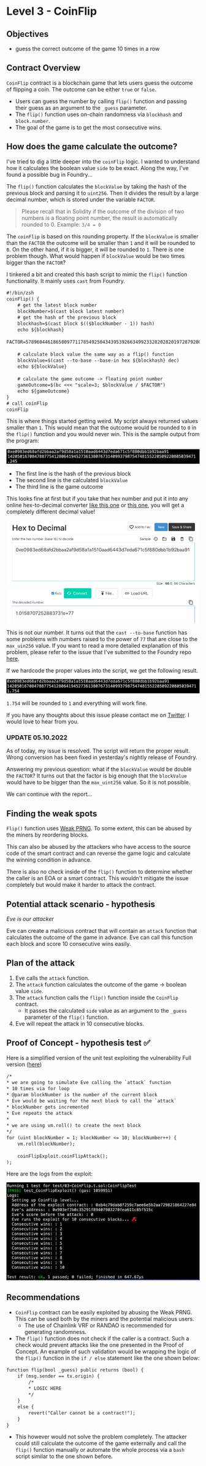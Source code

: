# Level 3 - CoinFlip

## Objectives

- guess the correct outcome of the game 10 times in a row

## Contract Overview

`CoinFlip` contract is a blockchain game that lets users guess the outcome of
flipping a coin. The outcome can be either `true` or `false`.

- Users can guess the number by calling `flip()` function and passing their
  guess as an argument to the `_guess` parameter.
- The `flip()` function uses on-chain randomness via `blockhash` and
  `block.number`.
- The goal of the game is to get the most consecutive wins.

## How does the game calculate the outcome?

I've tried to dig a little deeper into the `coinFlip` logic. I wanted to
understand how it calculates the boolean value `side` to be exact. Along the
way, I've found a possible bug in Foundry...

The `flip()` function calculates the `blockValue` by taking the hash of the
previous block and parsing it to `uint256`. Then it divides the result by a
large decimal number, which is stored under the variable `FACTOR`.

> Please recall that in Solidity if the outcome of the division of two numbers
> is a floating point number, the result is automatically rounded to 0. Example:
> `3/4 = 0`

The `coinFlip` is based on this rounding property. If the `blockValue` is
smaller than the `FACTOR` the outcome will be smaller than `1` and it will be
rounded to `0`. On the other hand, if it is bigger, it will be rounded to `1`.
There is one problem though. What would happen if `blockValue` would be two
times bigger than the `FACTOR`?

I tinkered a bit and created this bash script to mimic the `flip()` function
functionality. It mainly uses `cast` from Foundry.

```shell
#!/bin/zsh
coinFlip() {
	# get the latest block number
	blockNumber=$(cast block latest number)
	# get the hash of the previous block
	blockhash=$(cast block $(($blockNumber - 1)) hash)
	echo ${blockhash}
	FACTOR=57896044618658097711785492504343953926634992332820282019728792003956564819968

	# calculate block value the same way as a flip() function
	blockValue=$(cast --to-base --base-in hex ${blockhash} dec)
	echo ${blockValue}

	# calculate the game outcome -> floating point number
	gameOutcome=$(bc <<< "scale=3; $blockValue / $FACTOR")
	echo ${gameOutcome}
}
# call coinFlip
coinFlip
```

This is where things started getting weird. My script always returned values
smaller than `1`. This would mean that the outcome would be rounded to `0` in
the `flip()` function and you would never win. This is the sample output from
the program:

![Incorrect output from the CoinFlip.sh](https://github.com/ChmielewskiKamil/ethernaut-foundry/blob/main/img/CoinFlipScript-incorrect-output.png?raw=true)

- The first line is the hash of the previous block
- The second line is the calculated `blockValue`
- The third line is the game outcome

This looks fine at first but if you take that hex number and put it into any
online hex-to-decimal converter
[like this one](https://codebeautify.org/decimal-hex-converter) or
[this one](https://www.rapidtables.com/convert/number/hex-to-decimal.html), you
will get a completely different decimal value!

![Example conversion using online hex to dec converter](https://github.com/ChmielewskiKamil/ethernaut-foundry/blob/main/img/CoinFlip-hex-to-decimal-converter.png?raw=true)

This is not our number. It turns out that the `cast --to-base` function has some
problems with numbers raised to the power of `77` that are close to the
`max_uin256` value. If you want to read a more detailed explanation of this
problem, please refer to the issue that I've submitted to the Foundry repo
[here](https://github.com/foundry-rs/foundry/issues/3432).

If we hardcode the proper values into the script, we get the following result.

![Correct output fron the FlipCoin script using hardcoded values](https://github.com/ChmielewskiKamil/ethernaut-foundry/blob/main/img/CoinFlipScript-hardcoded-values-proper-result.png?raw=true)

`1.754` will be rounded to `1` and everything will work fine.

If you have any thoughts about this issue please contact me on
[Twitter](https://twitter.com/kamilchmielu). I would love to hear from you.

### UPDATE 05.10.2022

As of today, my issue is resolved. The script will return the proper result.
Wrong conversion has been fixed in yesterday's nightly release of Foundry.

Answering my previous question: what if the `blockValue` would be double the
`FACTOR`? It turns out that the factor is big enough that the `blockValue` would
have to be bigger than the `max_uint256` value. So it is not possible.

We can continue with the report...

## Finding the weak spots

`Flip()` function uses
[Weak PRNG](https://github.com/crytic/slither/wiki/Detector-Documentation#weak-prng).
To some extent, this can be abused by the miners by reordering blocks.

This can also be abused by the attackers who have access to the source code of
the smart contract and can reverse the game logic and calculate the winning
condition in advance.

There is also no check inside of the `flip()` function to determine whether the
caller is an EOA or a smart contract. This wouldn't mitigate the issue
completely but would make it harder to attack the contract.

## Potential attack scenario - hypothesis

_Eve is our attacker_

Eve can create a malicious contract that will contain an `attack` function that
calculates the outcome of the game in advance. Eve can call this function each
block and score 10 consecutive wins easily.

## Plan of the attack

1. Eve calls the `attack` function.
2. The `attack` function calculates the outcome of the game -> boolean value
   `side`.
3. The `attack` function calls the `flip()` function inside the `CoinFlip`
   contract.
   - It passes the calculated `side` value as an argument to the `_guess`
     parameter of the `flip()` function.
4. Eve will repeat the attack in 10 consecutive blocks.

## Proof of Concept - hypothesis test ✅

Here is a simplified version of the unit test exploiting the vulnerability Full
version
([here](https://github.com/ChmielewskiKamil/ethernaut-foundry/blob/main/src/levels/03-CoinFlip/CoinFlipExploit.sol))

```solidity
/*
* we are going to simulate Eve calling the `attack` function
* 10 times via for loop
* @param blockNumber is the number of the current block
* Eve would be waiting for the next block to call the `attack`
* blockNumber gets incremented
* Eve repeats the attack
*
* we are using vm.roll() to create the next block
*/
for (uint blockNumber = 1; blockNumber <= 10; blockNumber++) {
	vm.roll(blockNumber);

	coinFlipExploit.coinFlipAttack();
);
```

Here are the logs from the exploit:

![Image of the logs of the CoinFlip exploit](https://github.com/ChmielewskiKamil/ethernaut-foundry/blob/main/img/CoinFlipExploit-logs.png?raw=true)

## Recommendations

- `CoinFlip` contract can be easily exploited by abusing the Weak PRNG. This can
  be used both by the miners and the potential malicious users.
  - The use of Chainlink VRF or RANDAO is recommended for generating randomness.
- The `flip()` function does not check if the caller is a contract. Such a check
  would prevent attacks like the one presented in the Proof of Concept. An
  example of such validation would be wrapping the logic of the `flip()`
  function in the `if / else` statement like the one shown below:

```solidity
function flip(bool _guess) public returns (bool) {
	if (msg.sender == tx.origin) {
		/*
		* LOGIC HERE
		*/
	}
	else {
		revert("Caller cannot be a contract!");
	}
}
```

- This however would not solve the problem completely. The attacker could still
  calculate the outcome of the game externally and call the `flip()` function
  manually or automate the whole process via a `bash` script similar to the one
  shown before.

